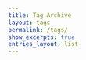 ```yaml
---
title: Tag Archive
layout: tags
permalink: /tags/
show_excerpts: true
entries_layout: list
---
```

